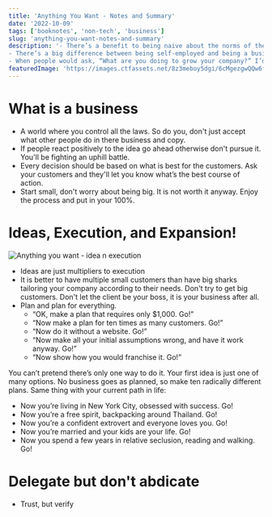 ```yaml
---
title: 'Anything You Want - Notes and Summary'
date: '2022-10-09'
tags: ['booknotes', 'non-tech', 'business']
slug: 'anything-you-want-notes-and-summary'
description: '- There’s a benefit to being naive about the norms of the world—deciding from scratch what seems like the right thing to do, instead of just doing what others do.
- There’s a big difference between being self-employed and being a business owner. Being self-employed feels like freedom until you realize that if you take time off, your business crumbles. To be a true business owner, make it so that you could leave for a year, and when you came back, your business would be doing better than when you left.
- When people would ask, “What are you doing to grow your company?” I’d say, “Nothing! I’m trying to get it to stop growing! I don’t like this. It’s too big.” They thought that was the weirdest thing. Doesn’t every business want to be as big as possible?'
featuredImage: 'https://images.ctfassets.net/8z3meboy5dgi/6cMgezgwQQw6fefi2AmTgq/b4b03b5f8066f86bfdfc0473f4a25841/cover.jpg'
---
```


# What is a business

- A world where you control all the laws. So do you, don't just accept what other people do in there business and copy.
- If people react positively to the idea go ahead otherwise don't pursue it. You'll be fighting an uphill battle.
- Every decision should be based on what is best for the customers. Ask your customers and they'll let you know what’s the best course of action.
- Start small, don't worry about being big. It is not worth it anyway. Enjoy the process and put in your 100%.

# Ideas, Execution, and Expansion!
![Anything you want - idea n execution](//images.ctfassets.net/8z3meboy5dgi/1PJxXrEU675dQeZLeStX22/f6a7a8fe577c6c7ad9297700f60a2e8e/idea_execution.png)

- Ideas are just multipliers to execution
- It is better to have multiple small customers than have big sharks tailoring your company according to their needs. Don't try to get big customers. Don't let the client be your boss, it is your business after all.
- Plan and plan for everything.
    - “OK, make a plan that requires only $1,000. Go!”
    - “Now make a plan for ten times as many customers. Go!”
    - “Now do it without a website. Go!”
    - “Now make all your initial assumptions wrong, and have it work anyway. Go!”
    - “Now show how you would franchise it. Go!”

You can’t pretend there’s only one way to do it. Your first idea is just one of many options. No business goes as planned, so make ten radically different plans. Same thing with your current path in life: 

- Now you’re living in New York City, obsessed with success. Go!
- Now you’re a free spirit, backpacking around Thailand. Go!
- Now you’re a confident extrovert and everyone loves you. Go!
- Now you’re married and your kids are your life. Go!
- Now you spend a few years in relative seclusion, reading and walking. Go!

# Delegate but don't abdicate

- Trust, but verify